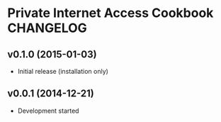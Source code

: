 Private Internet Access Cookbook CHANGELOG
==========================================

v0.1.0 (2015-01-03)
-------------------
- Initial release (installation only)

v0.0.1 (2014-12-21)
-------------------
- Development started
